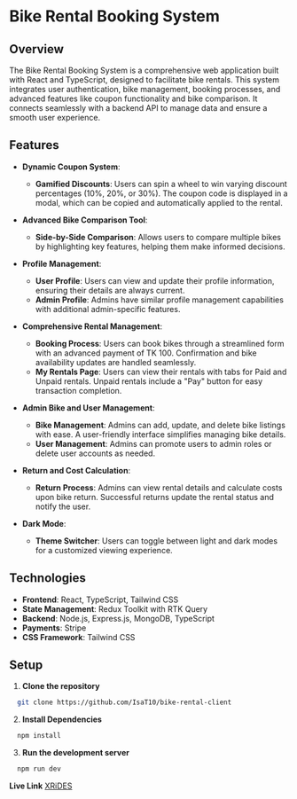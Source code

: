 # Bike Rental Booking System

## Overview

The Bike Rental Booking System is a comprehensive web application built with React and TypeScript, designed to facilitate bike rentals. This system integrates user authentication, bike management, booking processes, and advanced features like coupon functionality and bike comparison. It connects seamlessly with a backend API to manage data and ensure a smooth user experience.

## Features

- **Dynamic Coupon System**:
  - **Gamified Discounts**: Users can spin a wheel to win varying discount percentages (10%, 20%, or 30%). The coupon code is displayed in a modal, which can be copied and automatically applied to the rental.
- **Advanced Bike Comparison Tool**:

  - **Side-by-Side Comparison**: Allows users to compare multiple bikes by highlighting key features, helping them make informed decisions.

- **Profile Management**:

  - **User Profile**: Users can view and update their profile information, ensuring their details are always current.
  - **Admin Profile**: Admins have similar profile management capabilities with additional admin-specific features.

- **Comprehensive Rental Management**:

  - **Booking Process**: Users can book bikes through a streamlined form with an advanced payment of TK 100. Confirmation and bike availability updates are handled seamlessly.
  - **My Rentals Page**: Users can view their rentals with tabs for Paid and Unpaid rentals. Unpaid rentals include a "Pay" button for easy transaction completion.

- **Admin Bike and User Management**:

  - **Bike Management**: Admins can add, update, and delete bike listings with ease. A user-friendly interface simplifies managing bike details.
  - **User Management**: Admins can promote users to admin roles or delete user accounts as needed.

- **Return and Cost Calculation**:

  - **Return Process**: Admins can view rental details and calculate costs upon bike return. Successful returns update the rental status and notify the user.

- **Dark Mode**:
  - **Theme Switcher**: Users can toggle between light and dark modes for a customized viewing experience.

## Technologies

- **Frontend**: React, TypeScript, Tailwind CSS
- **State Management**: Redux Toolkit with RTK Query
- **Backend**: Node.js, Express.js, MongoDB, TypeScript
- **Payments**: Stripe
- **CSS Framework**: Tailwind CSS

## Setup

1. **Clone the repository**

```bash
  git clone https://github.com/IsaT10/bike-rental-client
```

2. **Install Dependencies**

```bash
  npm install
```

3. **Run the development server**

```bash
  npm run dev
```

**Live Link**
[XRiDES](https://xrides.netlify.app/ 'XRiDES')
